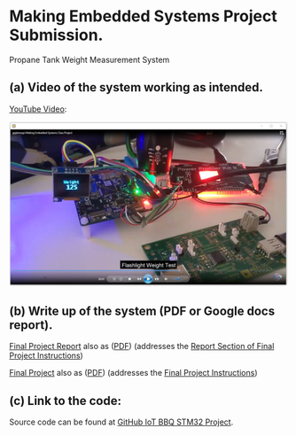 # Making Embedded Systems Project Submission.

Propane Tank Weight Measurement System

## (a) Video of the system working as intended.

[YouTube Video](https://youtu.be/YIoqKTbCUQQ):

[![you_tube_preview.jpg](./images/youtube_preview.jpg)](https://youtu.be/YIoqKTbCUQQ)

## (b) Write up of the system (PDF or Google docs report). 

[Final Project Report](./Final_Project_Report.md) also as ([PDF](./Final_Project_Report.pdf)) (addresses the [Report Section of Final Project Instructions](https://github.com/gojimmypi/IoT_BBQ/blob/main/Assignments/Final_Project_Instructions.md#report))

[Final Project](./Final_Project.md) also as ([PDF](./Final_Project.pdf)) (addresses the [Final Project Instructions](./Final_Project_Instructions.md))


## (c) Link to the code: 

Source code can be found at [GitHub IoT BBQ STM32 Project](https://github.com/gojimmypi/IoT_BBQ/tree/main/IoT_BBQ_STM32).


